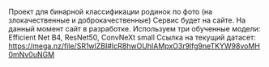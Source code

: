 Проект для бинарной классификации родинок по фото (на злокачественные и доброкачественные)
Сервис будет на сайте. На данный момент сайт в разработке. 
Используем три обученные модели: Efficient Net B4, ResNet50, ConvNeXt small
Ссылка на текущий датасет:
https://mega.nz/file/SR1wlZBI#IcR8hwOUhIAMpxO3r9lfg9neTKYW98voMH0mNv0uNGM
